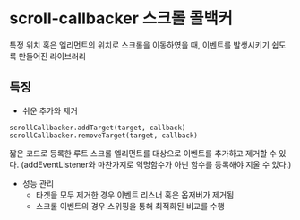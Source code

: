 # scroll-callbacker 스크롤 콜백커
특정 위치 혹은 엘리먼트의 위치로 스크롤을 이동하였을 때, 이벤트를 발생시키기 쉽도록 만들어진 라이브러리

## 특징
* 쉬운 추가와 제거
```
scrollCallbacker.addTarget(target, callback)
scrollCallbacker.removeTarget(target, callback)
```
짧은 코드로 등록한 루트 스크롤 엘리먼트를 대상으로 이벤트를 추가하고 제거할 수 있다. (addEventListener와 마찬가지로 익명함수가 아닌 함수를 등록해야 지울 수 있다.)

* 성능 관리
    * 타겟을 모두 제거한 경우 이벤트 리스너 혹은 옵저버가 제거됨
    * 스크롤 이벤트의 경우 스위핑을 통해 최적화된 비교를 수행
